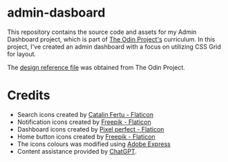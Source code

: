 # admin-dasboard
This repository contains the source code and assets for my Admin Dashboard project, which is part of [The Odin Project's](https://www.theodinproject.com/) curriculum. In this project, I've created an admin dashboard with a focus on utilizing CSS Grid for layout.

The [design reference file](./design.png) was obtained from The Odin Project.

# Credits
- Search icons created by <a href="https://www.flaticon.com/free-icons/search" title="search icons">Catalin Fertu - Flaticon</a>
- Notification icons created by <a href="https://www.flaticon.com/free-icons/notification" title="notification icons">Freepik - Flaticon</a>
- Dashboard icons created by <a href="https://www.flaticon.com/free-icons/dashboard" title="dashboard icons">Pixel perfect - Flaticon</a>
- Home button icons created by <a href="https://www.flaticon.com/free-icons/home-button" title="home button icons">Freepik - Flaticon</a>
- The icons colours was modified using <a href="https://www.adobe.com/express/">Adobe Express<a>
- Content assistance provided by [ChatGPT](chat.openai.com/).
